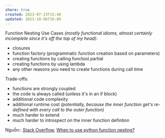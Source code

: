```yaml
---
share: true
created: 2023-07-23T15:48
updated: 2023-10-06T16:09
---
```

Function Nesting Use Cases _(mostly functional idioms, almost certainly incomplete since it's off the top of my head)_:

- closures
- function factory (programmatic function creation based on parameters)
- creating functions by calling functool.partial
- creating functions by using lambda
- any other reasons you need to create functions during call time

Trade-offs:

- functions are strongly coupled
- the code is always called (unless it's in an if block)
- additional code complexity
- additional runtime cost _(potentially, because the inner function get's re-defined with every call to the outer function)_
- much harder to extend
- much harder to introspect on the inner function defintion

Nguồn:: [Stack Overflow](Stack%20Overflow.md), [When to use python function nesting?](https://softwareengineering.stackexchange.com/a/237944/192731)
